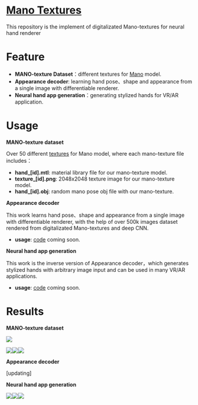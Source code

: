 [Mano Textures](https://github.com/JenathanHoo/Mano-Textures)
=========================
This repository is the implement of digitalizated Mano-textures for neural hand renderer


Feature
=========================
- **MANO-texture Dataset**：different textures for [Mano](https://mano.is.tue.mpg.de/) model.
- **Appearance decoder**: learning hand pose、shape and appearance from a single image with differentiable renderer.
- **Neural hand app generation**：generating stylized hands for VR/AR application.


Usage
=========================
**MANO-texture dataset**

Over 50 different [textures](https://github.com/JenathanHoo/Mano-Textures) for Mano model, where each mano-texture file includes： 
- **hand_[id].mtl**: material library file for our mano-texture model.   
- **texture_[id].png**: 2048x2048 texture image for our mano-texture model.  
- **hand_[id].obj**: random mano pose obj file with our mano-texture.

**Appearance decoder** 

This work learns hand pose、shape and appearance from a single image with differentiable renderer, with the help of over 500k images dataset rendered from digitalizated Mano-textures and deep CNN. 
- **usage**: [code](https://github.com/JenathanHoo/Mano-Textures) coming soon.

**Neural hand app generation** 

This work is the inverse version of Appearance decoder，which generates stylized hands with arbitrary image input and can be used in many VR/AR applications.
- **usage**: [code](https://github.com/JenathanHoo/Mano-Textures) coming soon.

Results
=========================

**MANO-texture dataset** 

![](https://github.com/JenathanHoo/Mano-Textures/blob/master/imgs/233.gif)

![](https://github.com/JenathanHoo/Mano-Textures/blob/master/imgs/no_bg.png)![](https://github.com/JenathanHoo/Mano-Textures/blob/master/imgs/mask.png)![](https://github.com/JenathanHoo/Mano-Textures/blob/master/imgs/render.png)

**Appearance decoder**

[updating]

**Neural hand app generation**

![](https://github.com/JenathanHoo/Mano-Textures/blob/master/imgs/out1.gif)![](https://github.com/JenathanHoo/Mano-Textures/blob/master/imgs/in1.jpg)![](https://github.com/JenathanHoo/Mano-Textures/blob/master/imgs/out3.gif)



